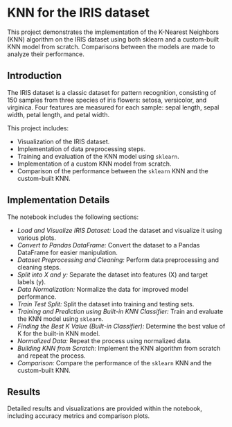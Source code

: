 # KNN for the IRIS dataset
This project demonstrates the implementation of the K-Nearest Neighbors (KNN) algorithm on the IRIS dataset using both sklearn and a custom-built KNN model from scratch. Comparisons between the models are made to analyze their performance.

## Introduction
The IRIS dataset is a classic dataset for pattern recognition, consisting of 150 samples from three species of iris flowers: setosa, versicolor, and virginica. Four features are measured for each sample: sepal length, sepal width, petal length, and petal width.

This project includes:
- Visualization of the IRIS dataset.
- Implementation of data preprocessing steps.
- Training and evaluation of the KNN model using  `sklearn`.
- Implementation of a custom KNN model from scratch.
- Comparison of the performance between the  `sklearn` KNN and the custom-built KNN.

## Implementation Details
The notebook includes the following sections:
- *Load and Visualize IRIS Dataset:* Load the dataset and visualize it using various plots.
- *Convert to Pandas DataFrame:* Convert the dataset to a Pandas DataFrame for easier manipulation.
- *Dataset Preprocessing and Cleaning:* Perform data preprocessing and cleaning steps.
- *Split into X and y:* Separate the dataset into features (X) and target labels (y).
- *Data Normalization:* Normalize the data for improved model performance.
- *Train Test Split:* Split the dataset into training and testing sets.
- *Training and Prediction using Built-in KNN Classifier:* Train and evaluate the KNN model using `sklearn`.
- *Finding the Best K Value (Built-in Classifier):* Determine the best value of K for the built-in KNN model.
- *Normalized Data:* Repeat the process using normalized data.
- *Building KNN from Scratch:* Implement the KNN algorithm from scratch and repeat the process.
- *Comparison:* Compare the performance of the `sklearn` KNN and the custom-built KNN.

## Results
Detailed results and visualizations are provided within the notebook, including accuracy metrics and comparison plots.
